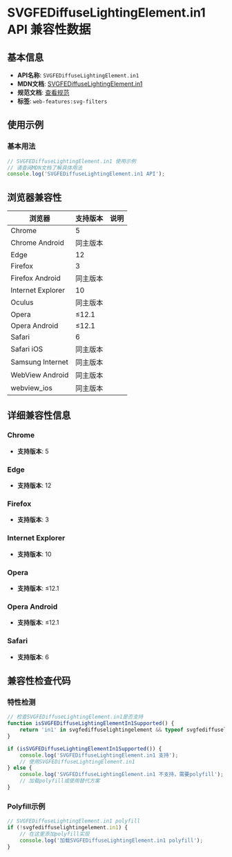 # SVGFEDiffuseLightingElement.in1 API 兼容性数据

## 基本信息

- **API名称**: `SVGFEDiffuseLightingElement.in1`
- **MDN文档**: [SVGFEDiffuseLightingElement.in1](https://developer.mozilla.org/docs/Web/API/SVGFEDiffuseLightingElement/in1)
- **规范文档**: [查看规范](https://drafts.fxtf.org/filter-effects/#dom-svgfediffuselightingelement-in1)
- **标签**: `web-features:svg-filters`

## 使用示例

### 基本用法

```javascript
// SVGFEDiffuseLightingElement.in1 使用示例
// 请查阅MDN文档了解具体用法
console.log('SVGFEDiffuseLightingElement.in1 API');
```

## 浏览器兼容性

| 浏览器 | 支持版本 | 说明 |
|--------|----------|------|
| Chrome | 5 |  |
| Chrome Android | 同主版本 |  |
| Edge | 12 |  |
| Firefox | 3 |  |
| Firefox Android | 同主版本 |  |
| Internet Explorer | 10 |  |
| Oculus | 同主版本 |  |
| Opera | ≤12.1 |  |
| Opera Android | ≤12.1 |  |
| Safari | 6 |  |
| Safari iOS | 同主版本 |  |
| Samsung Internet | 同主版本 |  |
| WebView Android | 同主版本 |  |
| webview_ios | 同主版本 |  |

## 详细兼容性信息

### Chrome

- **支持版本**: 5

### Edge

- **支持版本**: 12

### Firefox

- **支持版本**: 3

### Internet Explorer

- **支持版本**: 10

### Opera

- **支持版本**: ≤12.1

### Opera Android

- **支持版本**: ≤12.1

### Safari

- **支持版本**: 6

## 兼容性检查代码

### 特性检测

```javascript
// 检查SVGFEDiffuseLightingElement.in1是否支持
function isSVGFEDiffuseLightingElementIn1Supported() {
    return 'in1' in svgfediffuselightingelement && typeof svgfediffuselightingelement.in1 === 'function';
}

if (isSVGFEDiffuseLightingElementIn1Supported()) {
    console.log('SVGFEDiffuseLightingElement.in1 支持');
    // 使用SVGFEDiffuseLightingElement.in1
} else {
    console.log('SVGFEDiffuseLightingElement.in1 不支持，需要polyfill');
    // 加载polyfill或使用替代方案
}
```

### Polyfill示例

```javascript
// SVGFEDiffuseLightingElement.in1 polyfill
if (!svgfediffuselightingelement.in1) {
    // 在这里添加polyfill实现
    console.log('加载SVGFEDiffuseLightingElement.in1 polyfill');
}
```

